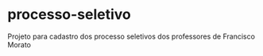 # processo-seletivo
Projeto para cadastro dos processo seletivos dos professores de Francisco Morato
